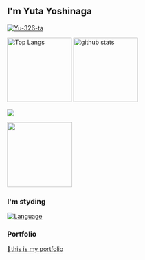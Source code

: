 ## I'm Yuta Yoshinaga 

<p align="left">
  <a href="https://github.com/Yu-326-ta/yutYu-326-takat/">
    <img src="https://komarev.com/ghpvc/?username=Yu-326-ta" alt="Yu-326-ta" />
  </a>
</p>

<p align="left"> 
  <img alt="Top Langs" height="150px" src="https://github-readme-stats.vercel.app/api/top-langs/?username=Yu-326-ta&layout=compact&show_icons=true&theme=flag-india" />
  <img alt="github stats" height="150px" src="https://github-readme-stats.vercel.app/api?username=Yu-326-ta&theme=flag-india&show_icons=ture" />
</p>

![](https://github-profile-summary-cards.vercel.app/api/cards/profile-details?username=Yu-326-ta&theme=github)

<a href="https://github.com/ryo-ma/github-profile-trophy">
  <img align="center" src="https://github-profile-trophy.vercel.app/?username=Yu-326-ta&title=MultiLanguage,PullReauest,Repository,Experience,Commit,Followers,Issues,Stars" height="151px" />
</a>

### I'm styding 

[![Language](https://skillicons.dev/icons?i=html,css,js,ts,tailwind,react,nextjs,go,php,ruby,mysql,aws,gcp,terraform,graphql,docker&theme=dark&perline=8)](https://skillicons.dev)

### Portfolio
[🤖this is my portfolio](https://yu326ta.vercel.app/)
